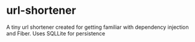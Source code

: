 # url-shortener

A tiny url shortener created for getting familiar with dependency injection and Fiber.
Uses SQLLite for persistence
